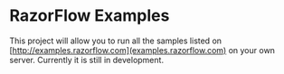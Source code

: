 RazorFlow Examples
==================

This project will allow you to run all the samples listed on [http://examples.razorflow.com](examples.razorflow.com) on your own server. Currently it is still in development.

